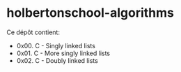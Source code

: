 # holbertonschool-algorithms

Ce dépôt contient:
* 0x00. C - Singly linked lists
* 0x01. C - More singly linked lists
* 0x02. C - Doubly linked lists
